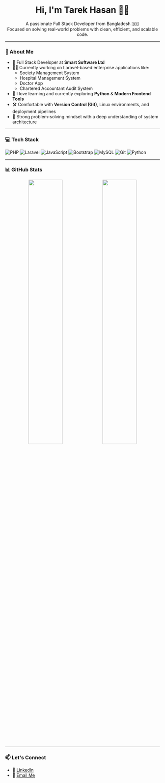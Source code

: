 <h1 align="center">Hi, I'm Tarek Hasan 👨‍💻</h1>
<p align="center">
  A passionate Full Stack Developer from Bangladesh 🇧🇩 <br/>
  Focused on solving real-world problems with clean, efficient, and scalable code.
</p>

---

### 🔎 About Me

- 💼 Full Stack Developer at **Smart Software Ltd**
- 👨‍💻 Currently working on Laravel-based enterprise applications like:
  - Society Management System
  - Hospital Management System
  - Doctor App
  - Chartered Accountant Audit System
- 🧠 I love learning and currently exploring **Python** & **Modern Frontend Tools**
- 🛠️ Comfortable with **Version Control (Git)**, Linux environments, and deployment pipelines
- 🧩 Strong problem-solving mindset with a deep understanding of system architecture

---

### 💻 Tech Stack

![PHP](https://img.shields.io/badge/PHP-777BB4?style=for-the-badge&logo=php&logoColor=white)
![Laravel](https://img.shields.io/badge/Laravel-F55247?style=for-the-badge&logo=laravel&logoColor=white)
![JavaScript](https://img.shields.io/badge/JavaScript-F7DF1E?style=for-the-badge&logo=javascript&logoColor=black)
![Bootstrap](https://img.shields.io/badge/Bootstrap-7952B3?style=for-the-badge&logo=bootstrap&logoColor=white)
![MySQL](https://img.shields.io/badge/MySQL-005C84?style=for-the-badge&logo=mysql&logoColor=white)
![Git](https://img.shields.io/badge/Git-F05032?style=for-the-badge&logo=git&logoColor=white)
![Python](https://img.shields.io/badge/Python-3670A0?style=for-the-badge&logo=python&logoColor=white)

---

### 📊 GitHub Stats

<p align="center">
  <img src="https://github-readme-stats.vercel.app/api?username=tarekhasan-dev&show_icons=true&theme=radical" width="47%" />
  <img src="https://github-readme-streak-stats.herokuapp.com/?user=tarekhasan-dev&theme=radical" width="47%" />
</p>

---

### 📫 Let's Connect

- 💼 [LinkedIn](https://www.linkedin.com/in/tarek-hasan-661023289/)
- 📧 [Email Me](mailto:tareksmartsoftwaare1@email.com)
